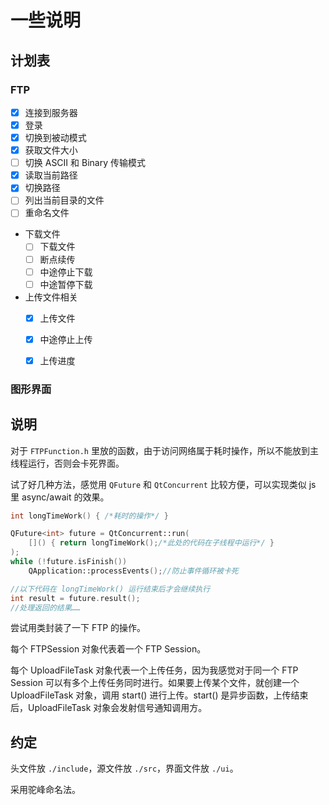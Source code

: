 # 一些说明
## 计划表
### FTP
- [x] 连接到服务器
- [x] 登录
- [x] 切换到被动模式
- [x] 获取文件大小
- [ ] 切换 ASCII 和 Binary 传输模式
- [x] 读取当前路径
- [x] 切换路径
- [ ] 列出当前目录的文件
- [ ] 重命名文件
- 下载文件
    - [ ] 下载文件
    - [ ] 断点续传
    - [ ] 中途停止下载
    - [ ] 中途暂停下载
- 上传文件相关
    - [x] 上传文件
    - [x] 中途停止上传
    - [x] 上传进度


### 图形界面

## 说明
对于 `FTPFunction.h` 里放的函数，由于访问网络属于耗时操作，所以不能放到主线程运行，否则会卡死界面。

试了好几种方法，感觉用 `QFuture` 和 `QtConcurrent` 比较方便，可以实现类似 js 里 async/await 的效果。

```cpp
int longTimeWork() { /*耗时的操作*/ }
```

```cpp
QFuture<int> future = QtConcurrent::run(
    []() { return longTimeWork();/*此处的代码在子线程中运行*/ }
);
while (!future.isFinish())
    QApplication::processEvents();//防止事件循环被卡死

//以下代码在 longTimeWork() 运行结束后才会继续执行
int result = future.result();
//处理返回的结果……
```

尝试用类封装了一下 FTP 的操作。

每个 FTPSession 对象代表着一个 FTP Session。

每个 UploadFileTask 对象代表一个上传任务，因为我感觉对于同一个 FTP Session 可以有多个上传任务同时进行。如果要上传某个文件，就创建一个 UploadFileTask 对象，调用 start() 进行上传。start() 是异步函数，上传结束后，UploadFileTask 对象会发射信号通知调用方。

## 约定
头文件放 `./include`，源文件放 `./src`，界面文件放 `./ui`。

采用驼峰命名法。